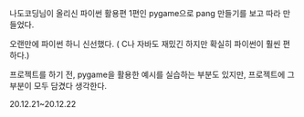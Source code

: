 나도코딩님이 올리신 파이썬 활용편 1편인 pygame으로 pang 만들기를 보고 따라 만들었다.<br>

오랜만에 파이썬 하니 신선했다.
( C나 자바도 재밌긴 하지만 확실히 파이썬이 훨씬 편하다.)

프로젝트를 하기 전, pygame을 활용한 예시를 실습하는 부분도 있지만,
프로젝트에 그 부분이 모두 담겼다 생각한다.



20.12.21~20.12.22
